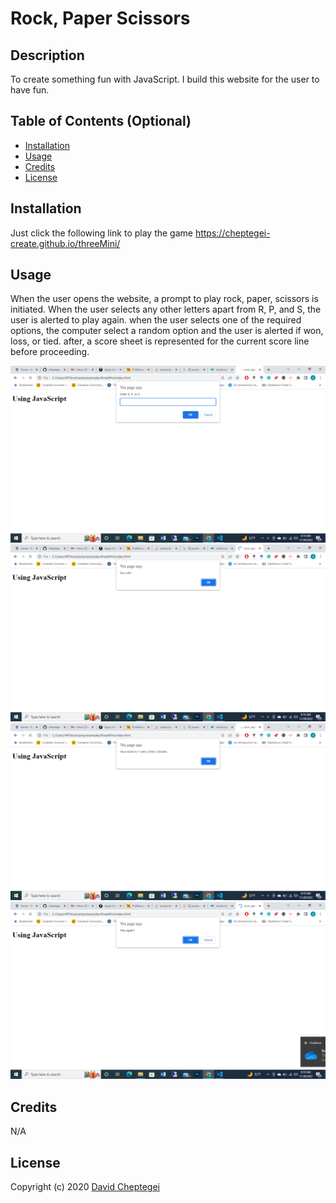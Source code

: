 # Rock, Paper Scissors

## Description

To create something fun with JavaScript. I build this website for the user to have fun.

## Table of Contents (Optional)

- [Installation](#installation)
- [Usage](#usage)
- [Credits](#credits)
- [License](#license)

## Installation

Just click the following link to play the game https://cheptegei-create.github.io/threeMini/

## Usage

When the user opens the website, a prompt to play rock, paper, scissors is initiated. When the user selects any other letters apart from R, P, and S, the user is alerted to play again. when the user selects one of the required options, the computer select a random option and the user is alerted if won, loss, or tied. after, a score sheet is represented for the current score line before proceeding. 

![the first screenshot when the user opens the page](./assets/images/1st%20screenshot.png)
![Screenshot of the alert on who won](./assets/images/2nd%20screenshot.png)
![screenshot of the overal scoreline](./assets/images/3rd%20sh.png)
![Screenshot to confirm if the user wants to play another round](./assets/images/4th%20sh.png)

## Credits

N/A

## License

Copyright (c) 2020 [David Cheptegei](https://github.com/cheptegei-create)